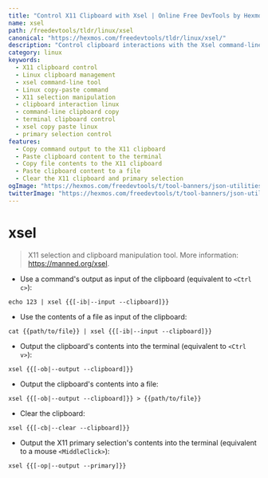 ```yaml
---
title: "Control X11 Clipboard with Xsel | Online Free DevTools by Hexmos"
name: xsel
path: /freedevtools/tldr/linux/xsel
canonical: "https://hexmos.com/freedevtools/tldr/linux/xsel/"
description: "Control clipboard interactions with the Xsel command-line tool.  Manage X11 selections, copy and paste text from the terminal, and manipulate clipboard content easily. Free online tool, no registration required."
category: linux
keywords:
  - X11 clipboard control
  - Linux clipboard management
  - xsel command-line tool
  - Linux copy-paste command
  - X11 selection manipulation
  - clipboard interaction linux
  - command-line clipboard copy
  - terminal clipboard control
  - xsel copy paste linux
  - primary selection control
features:
  - Copy command output to the X11 clipboard
  - Paste clipboard content to the terminal
  - Copy file contents to the X11 clipboard
  - Paste clipboard content to a file
  - Clear the X11 clipboard and primary selection
ogImage: "https://hexmos.com/freedevtools/t/tool-banners/json-utilities-banner.png"
twitterImage: "https://hexmos.com/freedevtools/t/tool-banners/json-utilities-banner.png"
---
```


# xsel

> X11 selection and clipboard manipulation tool.
> More information: <https://manned.org/xsel>.

- Use a command's output as input of the clipboard (equivalent to `<Ctrl c>`):

`echo 123 | xsel {{[-ib|--input --clipboard]}}`

- Use the contents of a file as input of the clipboard:

`cat {{path/to/file}} | xsel {{[-ib|--input --clipboard]}}`

- Output the clipboard's contents into the terminal (equivalent to `<Ctrl v>`):

`xsel {{[-ob|--output --clipboard]}}`

- Output the clipboard's contents into a file:

`xsel {{[-ob|--output --clipboard]}} > {{path/to/file}}`

- Clear the clipboard:

`xsel {{[-cb|--clear --clipboard]}}`

- Output the X11 primary selection's contents into the terminal (equivalent to a mouse `<MiddleClick>`):

`xsel {{[-op|--output --primary]}}`
